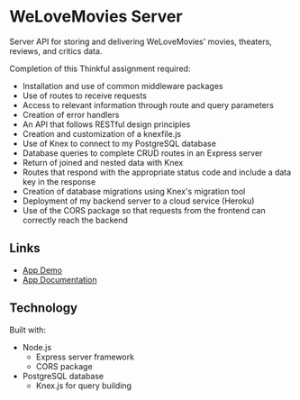 # WeLoveMovies Server
Server API for storing and delivering WeLoveMovies' movies, theaters, reviews, and critics data. 

Completion of this Thinkful assignment required:
- Installation and use of common middleware packages
- Use of routes to receive requests
- Access to relevant information through route and query parameters
- Creation of error handlers
- An API that follows RESTful design principles
- Creation and customization of a knexfile.js
- Use of Knex to connect to my PostgreSQL database
- Database queries to complete CRUD routes in an Express server
- Return of joined and nested data with Knex
- Routes that respond with the appropriate status code and include a data key in the response
- Creation of database migrations using Knex's migration tool
- Deployment of my backend server to a cloud service (Heroku)
- Use of the CORS package so that requests from the frontend can correctly reach the backend 

## Links
- [App Demo](https://we-love-movies-app-front-end.vercel.app/)
- [App Documentation](https://github.com/angelalouh/WeLoveMovies-App-front-end)

## Technology
Built with:
- Node.js
  - Express server framework
  - CORS package
- PostgreSQL database
  - Knex.js for query building
